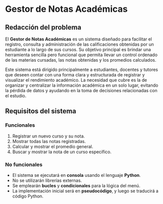 # Gestor de Notas Académicas

## Redacción del problema
El **Gestor de Notas Académicas** es un sistema diseñado para facilitar el registro, consulta y administración de las calificaciones obtenidas por un estudiante a lo largo de sus cursos. Su objetivo principal es brindar una herramienta sencilla pero funcional que permita llevar un control ordenado de las materias cursadas, las notas obtenidas y los promedios calculados.

Este sistema está dirigido principalmente a estudiantes, docentes y tutores que deseen contar con una forma clara y estructurada de registrar y visualizar el rendimiento académico. La necesidad que cubre es la de organizar y centralizar la información académica en un solo lugar, evitando la pérdida de datos y ayudando en la toma de decisiones relacionadas con el estudio.

## Requisitos del sistema

### Funcionales
1. Registrar un nuevo curso y su nota.
2. Mostrar todas las notas registradas.
3. Calcular y mostrar el promedio general.
4. Buscar y mostrar la nota de un curso específico.

### No funcionales
- El sistema se ejecutará en **consola** usando el lenguaje **Python**.
- No se utilizarán librerías externas.
- Se emplearán **bucles** y **condicionales** para la lógica del menú.
- La implementación inicial será en **pseudocódigo**, y luego se traducirá a código Python.
